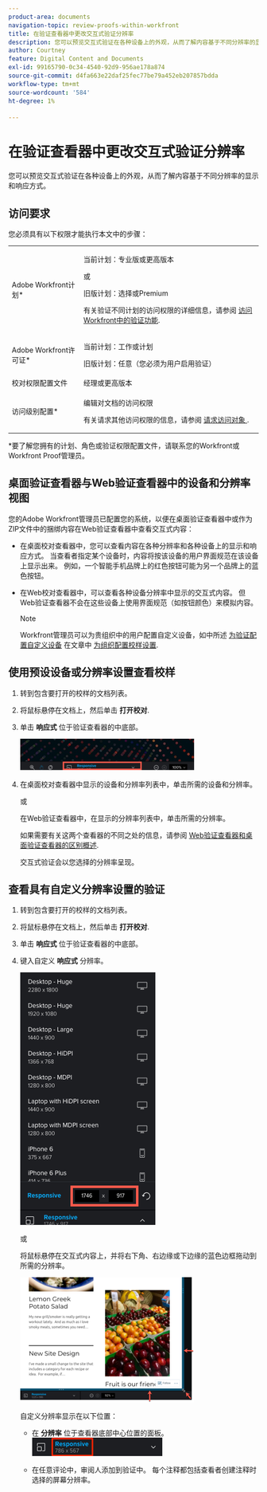 ```yaml
---
product-area: documents
navigation-topic: review-proofs-within-workfront
title: 在验证查看器中更改交互式验证分辨率
description: 您可以预览交互式验证在各种设备上的外观，从而了解内容基于不同分辨率的显示和响应方式。
author: Courtney
feature: Digital Content and Documents
exl-id: 99165790-0c34-4540-92d9-956ae178a874
source-git-commit: d4fa663e22daf25fec77be79a452eb207857bdda
workflow-type: tm+mt
source-wordcount: '584'
ht-degree: 1%

---
```


# 在验证查看器中更改交互式验证分辨率

您可以预览交互式验证在各种设备上的外观，从而了解内容基于不同分辨率的显示和响应方式。

## 访问要求

您必须具有以下权限才能执行本文中的步骤：

<table style="table-layout:auto"> 
 <col> 
 <col> 
 <tbody> 
  <tr> 
   <td role="rowheader">Adobe Workfront计划*</td> 
   <td> <p>当前计划：专业版或更高版本</p> <p>或</p> <p>旧版计划：选择或Premium</p> <p>有关验证不同计划的访问权限的详细信息，请参阅 <a href="/help/quicksilver/administration-and-setup/manage-workfront/configure-proofing/access-to-proofing-functionality.md" class="MCXref xref">访问Workfront中的验证功能</a>.</p> </td> 
  </tr> 
  <tr> 
   <td role="rowheader">Adobe Workfront许可证*</td> 
   <td> <p>当前计划：工作或计划</p> <p>旧版计划：任意（您必须为用户启用验证）</p> </td> 
  </tr> 
  <tr> 
   <td role="rowheader">校对权限配置文件 </td> 
   <td>经理或更高版本</td> 
  </tr> 
  <tr> 
   <td role="rowheader">访问级别配置*</td> 
   <td> <p>编辑对文档的访问权限</p> <p>有关请求其他访问权限的信息，请参阅 <a href="../../../../workfront-basics/grant-and-request-access-to-objects/request-access.md" class="MCXref xref">请求访问对象 </a>.</p> </td> 
  </tr> 
 </tbody> 
</table>

&#42;要了解您拥有的计划、角色或验证权限配置文件，请联系您的Workfront或Workfront Proof管理员。

## 桌面验证查看器与Web验证查看器中的设备和分辨率视图

您的Adobe Workfront管理员已配置您的系统，以便在桌面验证查看器中或作为ZIP文件中的捆绑内容在Web验证查看器中查看交互式内容：

* 在桌面校对查看器中，您可以查看内容在各种分辨率和各种设备上的显示和响应方式。 当查看者指定某个设备时，内容将按该设备的用户界面规范在该设备上显示出来。 例如，一个智能手机品牌上的红色按钮可能为另一个品牌上的蓝色按钮。

* 在Web校对查看器中，可以查看各种设备分辨率中显示的交互式内容。 但Web验证查看器不会在这些设备上使用界面规范（如按钮颜色）来模拟内容。

  >[!NOTE]
  >
  >Workfront管理员可以为贵组织中的用户配置自定义设备，如中所述 [为验证配置自定义设备](/help/quicksilver/administration-and-setup/manage-workfront/configure-proofing/configure-proofing-organization.md#configure-custom-devices-for-proofs) 在文章中 [为组织配置校样设置](/help/quicksilver/administration-and-setup/manage-workfront/configure-proofing/configure-proofing-organization.md).

## 使用预设设备或分辨率设置查看校样

1. 转到包含要打开的校样的文档列表。
1. 将鼠标悬停在文档上，然后单击 **打开校对**.
1. 单击 **响应式** 位于验证查看器的中底部。

   ![Resolution_option_in_DPV.png](assets/resolution-option-in-dpv-350x64.png)

1. 在桌面校对查看器中显示的设备和分辨率列表中，单击所需的设备和分辨率。

   或

   在Web验证查看器中，在显示的分辨率列表中，单击所需的分辨率。

   如果需要有关这两个查看器的不同之处的信息，请参阅 [Web验证查看器和桌面验证查看器的区别概述](../../../../review-and-approve-work/proofing/proofing-overview/understand-differences-between-web-viewer.md).

   交互式验证会以您选择的分辨率呈现。

## 查看具有自定义分辨率设置的验证

1. 转到包含要打开的校样的文档列表。
1. 将鼠标悬停在文档上，然后单击 **打开校对**.
1. 单击 **响应式** 位于验证查看器的中底部。
1. 键入自定义 **响应式** 分辨率。

   ![Type_a_custom_resolution_DPV.png](assets/type-a-custom-resolution-dpv.png)

   或

   将鼠标悬停在交互式内容上，并将右下角、右边缘或下边缘的蓝色边框拖动到所需的分辨率。

   ![Drag_blue_edges_for_resolution.png](assets/drag-blue-edges-for-resolution-350x251.png)

   自定义分辨率显示在以下位置：

   * 在 **分辨率** 位于查看器底部中心位置的面板。\
     ![Screenshot_2018-05-15_10-27-54.png](assets/screenshot-2018-05-15-10-27-54.png)

   * 在任意评论中，审阅人添加到验证中。 每个注释都包括查看者创建注释时选择的屏幕分辨率。
